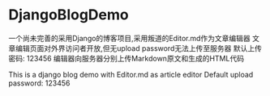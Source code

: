 # DjangoBlogDemo
一个尚未完善的采用Django的博客项目,采用叛道的Editor.md作为文章编辑器
文章编辑页面对外界访问者开放,但无upload password无法上传至服务器
默认上传密码: 123456
编辑器向服务器分别上传Markdown原文和生成的HTML代码

This is a django blog demo with Editor.md as article editor
Default upload password: 123456
